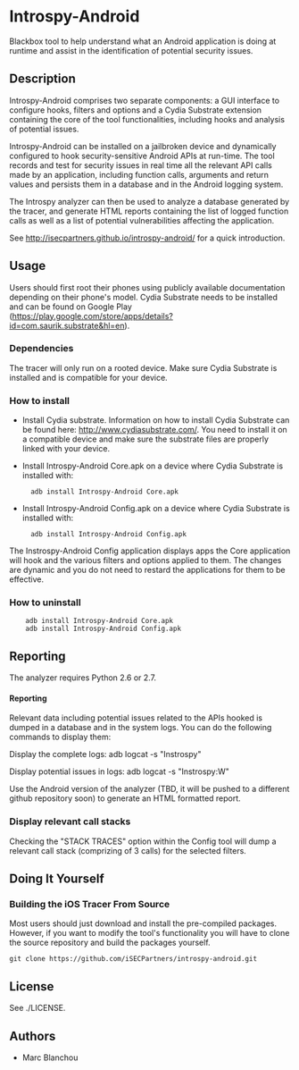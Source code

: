 Introspy-Android
========

Blackbox tool to help understand what an Android application is doing at runtime
and assist in the identification of potential security issues.


Description
-----------

Introspy-Android comprises two separate components: a GUI interface to configure 
hooks, filters and options and a Cydia Substrate extension containing the core of 
the tool functionalities, including hooks and analysis of potential issues.

Introspy-Android can be installed on a jailbroken device and dynamically
configured to hook security-sensitive Android APIs at run-time. The tool records
and test for security issues in real time all the relevant API calls made by an 
application, including function calls, arguments and return values and persists 
them in a database and in the Android logging system.

The Introspy analyzer can then be used to analyze a database generated by the
tracer, and generate HTML reports containing the list of logged function calls
as well as a list of potential vulnerabilities affecting the application.

See http://isecpartners.github.io/introspy-android/ for a quick introduction.

Usage
---------------

Users should first root their phones using publicly available documentation
depending on their phone's model. Cydia Substrate needs to be installed and can be 
found on Google Play (https://play.google.com/store/apps/details?id=com.saurik.substrate&hl=en).

### Dependencies

The tracer will only run on a rooted device. Make sure Cydia Substrate is installed and is compatible for your device.

### How to install

* Install Cydia substrate. Information on how to install Cydia Substrate can be found here: http://www.cydiasubstrate.com/. You need to install it on a compatible device and make sure the substrate files are properly linked with your device.

* Install Introspy-Android Core.apk on a device where Cydia Substrate is installed with:

        adb install Introspy-Android Core.apk

* Install Introspy-Android Config.apk on a device where Cydia Substrate is installed with:

        adb install Introspy-Android Config.apk

The Instrospy-Android Config application displays apps the Core application will hook and the
various filters and options applied to them. The changes are dynamic and you do not need to 
restard the applications for them to be effective.

### How to uninstall

        adb install Introspy-Android Core.apk
        adb install Introspy-Android Config.apk

Reporting
-----------------

The analyzer requires Python 2.6 or 2.7.

#### Reporting

Relevant data including potential issues related to the APIs hooked is dumped in
a database and in the system logs. You can do the following commands to display them:

Display the complete logs:
	adb logcat -s "Instrospy"
	
Display potential issues in logs:
	adb logcat -s "Instrospy:W"

Use the Android version of the analyzer (TBD, it will be pushed to a different 
github repository soon) to generate an HTML formatted report.

### Display relevant call stacks

Checking the "STACK TRACES" option within the Config tool will dump a relevant call 
stack (comprizing of 3 calls) for the selected filters.

Doing It Yourself
-----------------

### Building the iOS Tracer From Source

Most users should just download and install the pre-compiled packages.
However, if you want to modify the tool's functionality you will have to
clone the source repository and build the packages yourself.

    git clone https://github.com/iSECPartners/introspy-android.git


License
-------

See ./LICENSE.

Authors
-------

* Marc Blanchou
